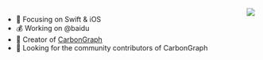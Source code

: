 <img align="right" src="https://github-readme-stats.vercel.app/api?username=xiaofei86&show_icons=true&icon_color=FFA020&text_color=808080&bg_color=00000000&hide_title=true"/>


- 👀 Focusing on Swift & iOS
- 💰 Working on @baidu
- 💉 Creator of [CarbonGraph](https://github.com/baidu/CarbonGraph)
- 🔎 Looking for the community contributors of CarbonGraph
